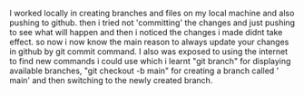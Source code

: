I worked locally in creating branches and files on my local machine and also pushing to github. then i tried not 'committing' the changes and just pushing to see what will happen and then i noticed the changes i made didnt take effect. so now i now know the main reason to always update your changes in github by git commit command.
I also was exposed to using the internet to find new commands i could use which i learnt "git branch" for displaying available branches, "git checkout -b main" for creating a branch called ' main' and then switching to the newly created branch. 
